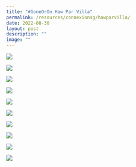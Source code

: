 ```yaml
---
title: "#GoneOrOn Haw Par Villa"
permalink: /resources/connexionsg/hawparvilla/
date: 2022-08-30
layout: post
description: ""
image: ""
---
```

![](/images/connexionsg/2022/Panel%201%20-%20v2.png)

![](/images/connexionsg/2022/Panel%202%20-%20v4.png)

![](/images/connexionsg/2022/Panel%203%20-%20v4.png)

![](/images/connexionsg/2022/Panel%204%20-%20v4.png)

![](/images/connexionsg/2022/Panel%205%20-%20v4.png)

![](/images/connexionsg/2022/Panel%206%20-%20v4.png)

![](/images/connexionsg/2022/Panel%207%20-%20v4.png)

![](/images/connexionsg/2022/Panel%208%20-%20v4.png)

![](/images/connexionsg/2022/Panel%209%20-%20v4.png)

![](/images/connexionsg/2022/Panel%2010%20-%20v3.png)

